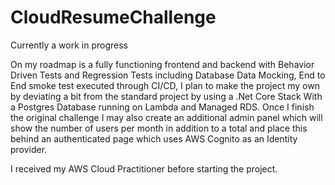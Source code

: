 # CloudResumeChallenge


Currently a work in progress

On my roadmap is a fully functioning frontend and backend with Behavior Driven Tests and Regression Tests including Database Data Mocking, End to End smoke test executed through
CI/CD, I plan to make the project my own by deviating a bit from the standard project by using a .Net Core Stack With a Postgres Database running on Lambda and Managed RDS. Once I finish the original challenge I may also create an additional admin panel which will show the number of users per month in addition to a total and place this behind an authenticated page which uses AWS Cognito as an Identity provider.

I received my AWS Cloud Practitioner before starting the project.
